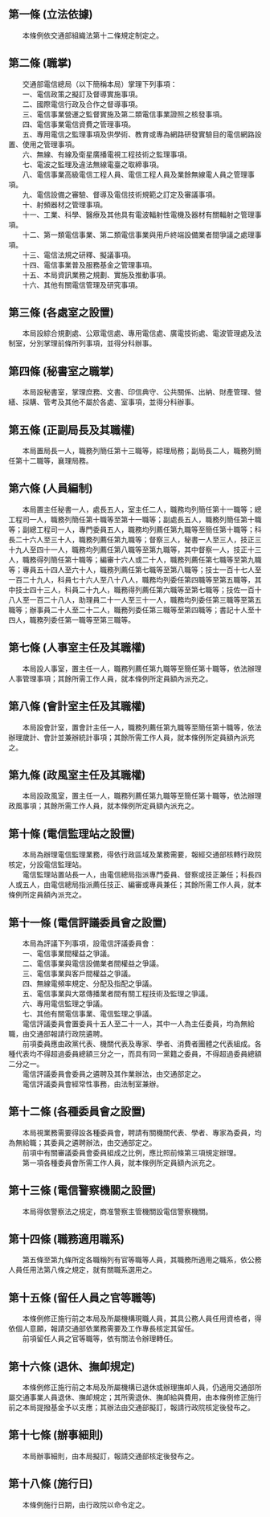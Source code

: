 第一條 (立法依據)
-----------------
　　本條例依交通部組織法第十二條規定制定之。  


第二條 (職掌)
-------------
　　交通部電信總局（以下簡稱本局）掌理下列事項：  
　　一、電信政策之擬訂及督導實施事項。  
　　二、國際電信行政及合作之督導事項。  
　　三、電信事業營運之監督實施及第二類電信事業證照之核發事項。  
　　四、電信事業電信資費之管理事項。  
　　五、專用電信之監理事項及供學術、教育或專為網路研發實驗目的電信網路設置、使用之管理事項。  
　　六、無線、有線及衛星廣播電視工程技術之監理事項。  
　　七、電波之監理及違法無線電臺之取締事項。  
　　八、電信事業高級電信工程人員、電信工程人員及業餘無線電人員之管理事項。  
　　九、電信設備之審驗、督導及電信技術規範之訂定及審議事項。  
　　十、射頻器材之管理事項。  
　　十一、工業、科學、醫療及其他具有電波輻射性電機及器材有關輻射之管理事項。  
　　十二、第一類電信事業、第二類電信事業與用戶終端設備業者間爭議之處理事項。  
　　十三、電信法規之研釋、擬議事項。  
　　十四、電信事業普及服務基金之管理事項。  
　　十五、本局資訊業務之規劃、實施及推動事項。  
　　十六、其他有關電信管理及研究事項。  


第三條 (各處室之設置)
---------------------
　　本局設綜合規劃處、公眾電信處、專用電信處、廣電技術處、電波管理處及法制室，分別掌理前條所列事項，並得分科辦事。  


第四條 (秘書室之職掌)
---------------------
　　本局設秘書室，掌理庶務、文書、印信典守、公共關係、出納、財產管理、營繕、採購、管考及其他不屬於各處、室事項，並得分科辦事。  


第五條 (正副局長及其職權)
-------------------------
　　本局置局長一人，職務列簡任第十三職等，綜理局務；副局長二人，職務列簡任第十二職等，襄理局務。  


第六條 (人員編制)
-----------------
　　本局置主任秘書一人，處長五人，室主任二人，職務均列簡任第十一職等；總工程司一人，職務列簡任第十職等至第十一職等；副處長五人，職務列簡任第十職等；副總工程司一人，專門委員五人，職務均列薦任第九職等至簡任第十職等；科長二十六人至三十人，職務列薦任第九職等；督察三人，秘書一人至三人，技正三十九人至四十一人，職務均列薦任第八職等至第九職等，其中督察一人，技正十三人，職務得列簡任第十職等；編審十六人或二十人，職務列薦任第七職等至第九職等；專員五十四人至六十人，職務列薦任第七職等至第八職等；技士一百十七人至一百二十九人，科員七十六人至八十八人，職務均列委任第四職等至第五職等，其中技士四十三人，科員二十九人，職務得列薦任第六職等至第七職等；技佐一百十八人至一百二十八人，助理員二十一人至三十一人，職務均列委任第三職等至第五職等；辦事員二十人至二十二人，職務列委任第三職等至第四職等；書記十人至十四人，職務列委任第一職等至第三職等。  


第七條 (人事室主任及其職權)
---------------------------
　　本局設人事室，置主任一人，職務列薦任第九職等至簡任第十職等，依法辦理人事管理事項；其餘所需工作人員，就本條例所定員額內派充之。  


第八條 (會計室主任及其職權)
---------------------------
　　本局設會計室，置會計主任一人，職務列薦任第九職等至簡任第十職等，依法辦理歲計、會計並兼辦統計事項；其餘所需工作人員，就本條例所定員額內派充之。  


第九條 (政風室主任及其職權)
---------------------------
　　本局設政風室，置主任一人，職務列薦任第九職等至簡任第十職等，依法辦理政風事項；其餘所需工作人員，就本條例所定員額內派充之。  


第十條 (電信監理站之設置)
-------------------------
　　本局為辦理電信監理業務，得依行政區域及業務需要，報經交通部核轉行政院核定，分設電信監理站。  
　　電信監理站置站長一人，由電信總局指派專門委員、督察或技正兼任；科長四人或五人，由電信總局指派薦任技正、編審或專員兼任；其餘所需工作人員，就本條例所定員額內派充之。  


第十一條 (電信評議委員會之設置)
-------------------------------
　　本局為評議下列事項，設電信評議委員會：  
　　一、電信事業間權益之爭議。  
　　二、電信事業與電信設備業者間權益之爭議。  
　　三、電信事業與客戶間權益之爭議。  
　　四、無線電頻率規定、分配及指配之爭議。  
　　五、電信事業與大眾傳播業者間有關工程技術及監理之爭議。  
　　六、專用電信監理之爭議。  
　　七、其他有關電信事業、電信監理之爭議。  
　　電信評議委員會置委員十五人至二十一人，其中一人為主任委員，均為無給職，由交通部報請行政院遴聘。  
　　前項委員應由政黨代表、機關代表及專家、學者、消費者團體之代表組成。各種代表均不得超過委員總額三分之一，而具有同一黨籍之委員，不得超過委員總額二分之一。  
　　電信評議委員會委員之遴聘及其作業辦法，由交通部定之。  
　　電信評議委員會經常性事務，由法制室兼辦。  


第十二條 (各種委員會之設置)
---------------------------
　　本局視業務需要得設各種委員會，聘請有關機關代表、學者、專家為委員，均為無給職；其委員之遴聘辦法，由交通部定之。  
　　前項中有關審議委員會委員組成之比例，應比照前條第三項規定辦理。  
　　第一項各種委員會所需工作人員，就本條例所定員額內派充之。  


第十三條 (電信警察機關之設置)
-----------------------------
　　本局得依警察法之規定，商准警察主管機關設電信警察機關。  


第十四條 (職務適用職系)
-----------------------
　　第五條至第九條所定各職稱列有官等職等人員，其職務所適用之職系，依公務人員任用法第八條之規定，就有關職系選用之。  


第十五條 (留任人員之官等職等)
-----------------------------
　　本條例修正施行前之本局及所屬機構現職人員，其具公務人員任用資格者，得依個人意願，報請交通部依業務需要及工作專長核定其留任。  
　　前項留任人員之官等職等，依有關法令辦理轉任。  


第十六條 (退休、撫卹規定)
-------------------------
　　本條例修正施行前之本局及所屬機構已退休或辦理撫卹人員，仍適用交通部所屬交通事業人員退休、撫卹規定；其所需退休、撫卹給與費用，由本條例修正施行前之本局提撥基金予以支應；其辦法由交通部擬訂，報請行政院核定後發布之。  


第十七條 (辦事細則)
-------------------
　　本局辦事細則，由本局擬訂，報請交通部核定後發布之。  


第十八條 (施行日)
-----------------
　　本條例施行日期，由行政院以命令定之。